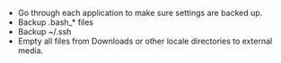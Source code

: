 * Go through each application to make sure settings are backed up.
* Backup .bash_* files
* Backup ~/.ssh
* Empty all files from Downloads or other locale directories to external media.
